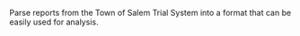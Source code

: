 Parse reports from the Town of Salem Trial System into a format that can be easily used for analysis.
